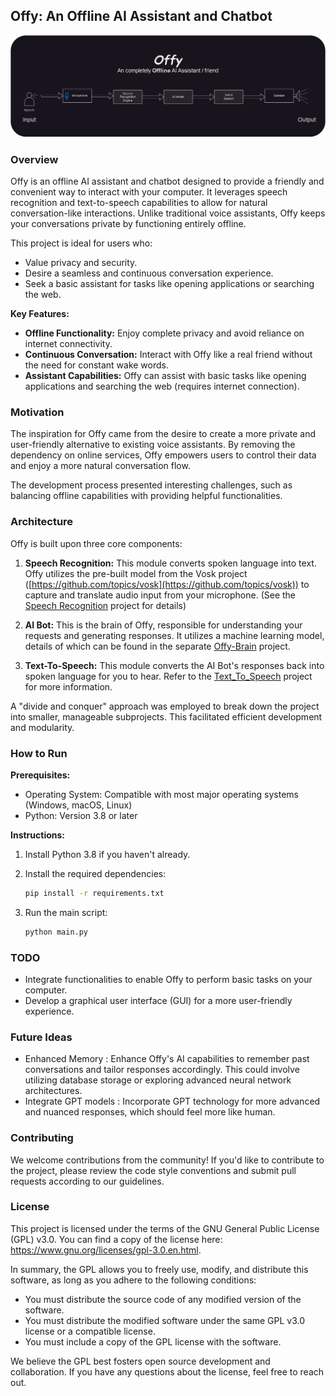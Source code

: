 ## Offy: An Offline AI Assistant and Chatbot

![ReadmeDiagrams.png](Assets/ReadmeDiagrams.png)

### Overview

Offy is an offline AI assistant and chatbot designed to provide a friendly and convenient way to interact with your computer. It leverages speech recognition and text-to-speech capabilities to allow for natural conversation-like interactions. Unlike traditional voice assistants, Offy keeps your conversations private by functioning entirely offline. 

This project is ideal for users who:

* Value privacy and security.
* Desire a seamless and continuous conversation experience.
* Seek a basic assistant for tasks like opening applications or searching the web.

**Key Features:**

* **Offline Functionality:**  Enjoy complete privacy and avoid reliance on internet connectivity. 
* **Continuous Conversation:** Interact with Offy like a real friend without the need for constant wake words.
* **Assistant Capabilities:** Offy can assist with basic tasks like opening applications and searching the web (requires internet connection).


### Motivation

The inspiration for Offy came from the desire to create a more private and user-friendly alternative to existing voice assistants. By removing the dependency on online services, Offy empowers users to control their data and enjoy a more natural conversation flow. 

The development process presented interesting challenges, such as balancing offline capabilities with providing helpful functionalities. 


### Architecture

Offy is built upon three core components:

1. **Speech Recognition:** This module converts spoken language into text. Offy utilizes the pre-built model from the Vosk project ([https://github.com/topics/vosk](https://github.com/topics/vosk)) to capture and translate audio input from your microphone. (See the [Speech Recognition](https://github.com/tu2-atmanand/Speech_Recognition) project for details)

2. **AI Bot:** This is the brain of Offy, responsible for understanding your requests and generating responses. It utilizes a machine learning model, details of which can be found in the separate [Offy-Brain](https://github.com/tu2-atmanand/Offy-Brain) project.

3. **Text-To-Speech:** This module converts the AI Bot's responses back into spoken language for you to hear. Refer to the [Text_To_Speech](https://github.com/tu2-atmanand/Text_To_Speech) project for more information.

A "divide and conquer" approach was employed to break down the project into smaller, manageable subprojects. This facilitated efficient development and modularity. 


### How to Run

**Prerequisites:**

* Operating System: Compatible with most major operating systems (Windows, macOS, Linux)
* Python: Version 3.8 or later

**Instructions:**

1. Install Python 3.8 if you haven't already.
2. Install the required dependencies:

   ```bash
   pip install -r requirements.txt
   ```

3. Run the main script:

   ```bash
   python main.py
   ```


### TODO

* Integrate functionalities to enable Offy to perform basic tasks on your computer.
* Develop a graphical user interface (GUI) for a more user-friendly experience.


### Future Ideas

* Enhanced Memory : Enhance Offy's AI capabilities to remember past conversations and tailor responses accordingly. This could involve utilizing database storage or exploring advanced neural network architectures.
* Integrate GPT models : Incorporate GPT technology for more advanced and nuanced responses, which should feel more like human.

### Contributing

We welcome contributions from the community! If you'd like to contribute to the project, please review the code style conventions and submit pull requests according to our guidelines.


### License

This project is licensed under the terms of the GNU General Public License (GPL) v3.0. You can find a copy of the license here: https://www.gnu.org/licenses/gpl-3.0.en.html.

In summary, the GPL allows you to freely use, modify, and distribute this software, as long as you adhere to the following conditions:

* You must distribute the source code of any modified version of the software.
* You must distribute the modified software under the same GPL v3.0 license or a compatible license.
* You must include a copy of the GPL license with the software.

We believe the GPL best fosters open source development and collaboration. If you have any questions about the license, feel free to reach out.
